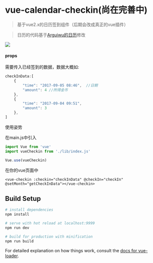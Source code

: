 # vue-calendar-checkin(尚在完善中)

> 基于vue2.x的日历签到组件（后期会改成真正的vue插件）

> 日历的代码基于[Arguiwu的日历](https://github.com/Arguiwu/calendar)修改


![](https://s1.imgchr.com/2017/09/06/mi88x.jpg)

#### props

需要传入已经签到的数据，数据大概如:

```javascript
checkInData:[
    {
        "time": "2017-09-05 08:46",  //日期
        "amount": 4 //所得金币
    },
    {
        "time": "2017-09-04 09:51",
        "amount": 3
    },
]
```

使用姿势

在main.js中引入
```javascript
import Vue from 'vue'
import vueCheckin from './lib/index.js'

Vue.use(vueCheckin)
```
在你的vue页面中
```vue
<vue-checkin :checkin="checkInData" @checkIn="checkIn" @setMonth="getCheckInData"></vue-checkin>
```





## Build Setup

``` bash
# install dependencies
npm install

# serve with hot reload at localhost:9999
npm run dev

# build for production with minification
npm run build
```

For detailed explanation on how things work, consult the [docs for vue-loader](http://vuejs.github.io/vue-loader).
